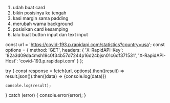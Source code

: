 1. udah buat card
2. bikin posisinya ke tengah
3. kasi margin sama padding
4. merubah warna background
5. posisikan card kesamping
6. lalu buat button input dan text input

const url = 'https://covid-193.p.rapidapi.com/statistics?country=usa';
const options = {
	method: 'GET',
	headers: {
		'X-RapidAPI-Key': '82a3d09da4msh19c0f34b57d7244p16d24bjsn01c6df371531',
		'X-RapidAPI-Host': 'covid-193.p.rapidapi.com'
	}
};

try {
	const response = fetch(url, options).then((result) => result.json()).then((data) => {console.log(data)})

	console.log(result);
} catch (error) {
	console.error(error);
}